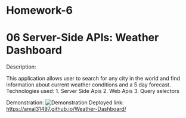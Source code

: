 # Homework-6
# 06 Server-Side APIs: Weather Dashboard
Description:

This application allows user to search for any city in the world and find information about current weather conditions and a 5 day forecast.
Technologies used:
    1. Server Side Apis
    2. Web Apis
    3. Query selectors

Demonstration:
![Demonstration](./Assets/Screenshot/demonstration.png "First pop-up")
Deployed link:
https://amal31497.github.io/Weather-Dashboard/